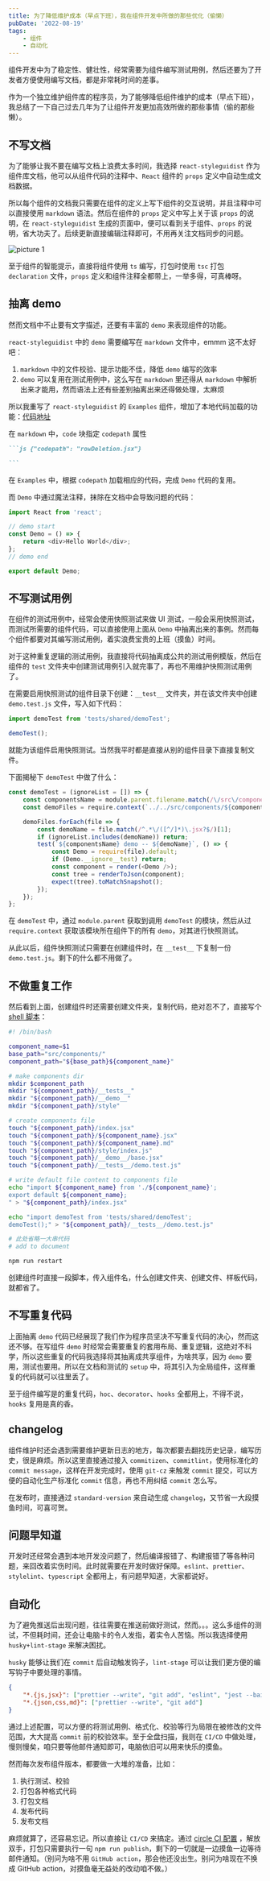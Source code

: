 ```yaml
---
title: 为了降低维护成本（早点下班），我在组件开发中所做的那些优化（偷懒）
pubDate: '2022-08-19'
tags:
    - 组件
    - 自动化
---
```


组件开发中为了稳定性、健壮性，经常需要为组件编写测试用例，然后还要为了开发者方便使用编写文档，都是非常耗时间的差事。

作为一个独立维护组件库的程序员，为了能够降低组件维护的成本（早点下班），我总结了一下自己过去几年为了让组件开发更加高效所做的那些事情（偷的那些懒）。

## 不写文档

为了能够让我不要在编写文档上浪费太多时间，我选择 `react-styleguidist` 作为组件库文档，他可以从组件代码的注释中、`React` 组件的 `props` 定义中自动生成文档数据。

所以每个组件的文档我只需要在组件的定义上写下组件的交互说明，并且注释中可以直接使用 `markdown` 语法。然后在组件的 `props` 定义中写上关于该 `props` 的说明，在 `react-styleguidist` 生成的页面中，便可以看到关于组件、`props` 的说明，省大功夫了。后续更新直接编辑注释即可，不用再关注文档同步的问题。

![picture 1](https://stg.heyfe.org/images/blog-component-work-auto-43.png)

至于组件的智能提示，直接将组件使用 `ts` 编写，打包时使用 `tsc` 打包 `declaration` 文件，`props` 定义和组件注释全都带上，一举多得，可真棒呀。

## 抽离 demo

然而文档中不止要有文字描述，还要有丰富的 `demo` 来表现组件的功能。

`react-styleguidist` 中的 `demo` 需要编写在 `markdown` 文件中，emmm 这不太好吧：

1. `markdown` 中的文件校验、提示功能不佳，降低 `demo` 编写的效率
2. `demo` 可以复用在测试用例中，这么写在 `markdown` 里还得从 `markdown` 中解析出来才能用，然而语法上还有些差别抽离出来还得做处理，太麻烦

所以我重写了 `react-styleguidist` 的 `Examples` 组件，增加了本地代码加载的功能：[代码地址](https://github.com/UCloud-FE/react-components/blob/af77b0686f083acf6f3387ca0bed763d38e83b8e/.styleguide/components/Examples.jsx#L24)

在 `markdown` 中，`code` 块指定 `codepath` 属性

````md
```js {"codepath": "rowDeletion.jsx"}

```
````

在 `Examples` 中，根据 `codepath` 加载相应的代码，完成 `Demo` 代码的复用。

而 `Demo` 中通过魔法注释，抹除在文档中会导致问题的代码：

```js
import React from 'react';

// demo start
const Demo = () => {
    return <div>Hello World</div>;
};
// demo end

export default Demo;
```

## 不写测试用例

在组件的测试用例中，经常会使用快照测试来做 UI 测试，一般会采用快照测试，而测试所需要的组件代码，可以直接使用上面从 `Demo` 中抽离出来的事例。然而每个组件都要对其编写测试用例，着实浪费宝贵的上班（摸鱼）时间。

对于这种重复逻辑的测试用例，我直接将代码抽离成公共的测试用例模版，然后在组件的 `test` 文件夹中创建测试用例引入就完事了，再也不用维护快照测试用例了。

在需要启用快照测试的组件目录下创建：`__test__` 文件夹，并在该文件夹中创建 `demo.test.js` 文件，写入如下代码：

```js
import demoTest from 'tests/shared/demoTest';

demoTest();
```

就能为该组件启用快照测试。当然我平时都是直接从别的组件目录下直接复制文件。

下面揭秘下 `demoTest` 中做了什么：

```js
const demoTest = (ignoreList = []) => {
    const componentsName = module.parent.filename.match(/\/src\/components\/(\w*)\/.*/)[1];
    const demoFiles = require.context(`../../src/components/${componentsName}/__demo__`, true, /.*.jsx$/).keys();

    demoFiles.forEach(file => {
        const demoName = file.match(/^.*\/([^/]*)\.jsx?$/)[1];
        if (ignoreList.includes(demoName)) return;
        test(`${componentsName} demo -- ${demoName}`, () => {
            const Demo = require(file).default;
            if (Demo.__ignore__test) return;
            const component = render(<Demo />);
            const tree = renderToJson(component);
            expect(tree).toMatchSnapshot();
        });
    });
};
```

在 `demoTest` 中，通过 `module.parent` 获取到调用 `demoTest` 的模块，然后从过 `require.context` 获取该模块所在组件下的所有 `demo`，对其进行快照测试。

从此以后，组件快照测试只需要在创建组件时，在 `__test__` 下复制一份 `demo.test.js`。剩下的什么都不用做了。

## 不做重复工作

然后看到上面，创建组件时还需要创建文件夹，复制代码，绝对忍不了，直接写个 [shell 脚本](https://github.com/UCloud-FE/react-components/blob/v1.5.9/scripts/add_component.sh)：

```sh
#! /bin/bash

component_name=$1
base_path="src/components/"
component_path="${base_path}${component_name}"

# make components dir
mkdir $component_path
mkdir "${component_path}/__tests__"
mkdir "${component_path}/__demo__"
mkdir "${component_path}/style"

# create components file
touch "${component_path}/index.jsx"
touch "${component_path}/${component_name}.jsx"
touch "${component_path}/${component_name}.md"
touch "${component_path}/style/index.js"
touch "${component_path}/__demo__/base.jsx"
touch "${component_path}/__tests__/demo.test.js"

# write default file content to components file
echo "import ${component_name} from './${component_name}';
export default ${component_name};
" > "${component_path}/index.jsx"

echo "import demoTest from 'tests/shared/demoTest';
demoTest();" > "${component_path}/__tests__/demo.test.js"

# 此处省略一大串代码
# add to document

npm run restart
```

创建组件时直接一段脚本，传入组件名，什么创建文件夹、创建文件、样板代码，就都省了。

## 不写重复代码

上面抽离 `demo` 代码已经展现了我们作为程序员坚决不写重复代码的决心，然而这还不够。在写组件 `demo` 时经常会需要重复的套用布局、重复逻辑，这绝对不科学，所以这些重复的代码我选择将其抽离成共享组件，为啥共享，因为 `demo` 要用，测试也要用。所以在文档和测试的 `setup` 中，将其引入为全局组件，这样重复的代码就可以往里丢了。

至于组件编写是的重复代码，`hoc`、`decorator`、`hooks` 全都用上，不得不说，`hooks` 复用是真的香。

## changelog

组件维护时还会遇到需要维护更新日志的地方，每次都要去翻找历史记录，编写历史，很是麻烦。所以这里直接通过接入 `commitizen`、`commitlint`，使用标准化的 `commit message`，这样在开发完成时，使用 `git-cz` 来触发 `commit` 提交，可以方便的自动化生产标准化 `commit` 信息，再也不用纠结 `commit` 怎么写。

在发布时，直接通过 `standard-version` 来自动生成 `changelog`，又节省一大段摸鱼时间，可喜可贺。

## 问题早知道

开发时还经常会遇到本地开发没问题了，然后编译报错了、构建报错了等各种问题，来回改着实伤时间。此时就需要在开发时做好保障。`eslint`、`prettier`、`stylelint`、`typescript` 全都用上，有问题早知道，大家都说好。

## 自动化

为了避免推送后出现问题，往往需要在推送前做好测试，然而。。。这么多组件的测试，不但耗时间，还会让电脑卡的令人发指，着实令人苦恼。所以我选择使用 `husky+lint-stage` 来解决困扰。

`husky` 能够让我们在 `commit` 后自动触发钩子，`lint-stage` 可以让我们更方便的编写钩子中要处理的事情。

```json
{
    "*.{js,jsx}": ["prettier --write", "git add", "eslint", "jest --bail --findRelatedTests --collectCoverage"],
    "*.{json,css,md}": ["prettier --write", "git add"]
}
```

通过上述配置，可以方便的将测试用例、格式化、校验等行为局限在被修改的文件范围，大大提高 `commit` 前的校验效率。至于全盘扫描，我则在 `CI/CD` 中做处理，慢则慢矣，咱只要等他邮件通知即可，电脑依旧可以用来快乐的摸鱼。

然而每次发布组件版本，都要做一大堆的准备，比如：

1. 执行测试、校验
2. 打包各种格式代码
3. 打包文档
4. 发布代码
5. 发布文档

麻烦就算了，还容易忘记。所以直接让 `CI/CD` 来搞定。通过 [circle CI 配置](https://github.com/UCloud-FE/react-components/blob/d0f488b5c287aada784203d19b2568fb95d7efdc/.circleci/config.yml#L2) ，解放双手，打包只需要执行一句 `npm run publish`，剩下的一切就是一边摸鱼一边等待邮件通知。（别问为啥不用 `GitHub action`，那会他还没出生。别问为啥现在不换成 GitHub action，对摸鱼毫无益处的改动咱不做。）